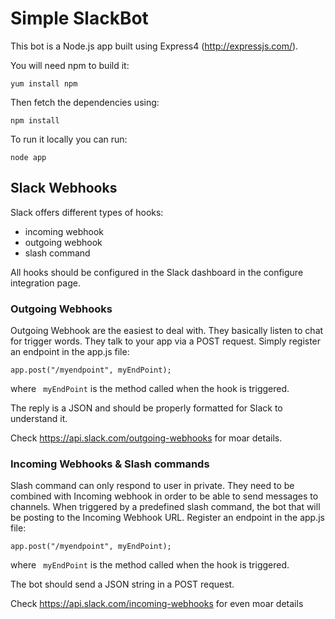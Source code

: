 Simple SlackBot
===========

This bot is a Node.js app built using Express4 (http://expressjs.com/).

You will need npm to build it:

`yum install npm`

Then fetch the dependencies using:

`npm install`

To run it locally you can run:

`node app`

## Slack Webhooks

Slack offers different types of hooks:
* incoming webhook
* outgoing webhook
* slash command

All hooks should be configured in the Slack dashboard in the configure integration page.

### Outgoing Webhooks

Outgoing Webhook are the easiest to deal with. They basically listen to chat for trigger words.
They talk to your app via a POST request. Simply register an endpoint in the app.js file:

` app.post("/myendpoint", myEndPoint); ` 

where ` myEndPoint` is the method called when the hook is triggered.

The reply is a JSON and should be properly formatted for Slack to understand it.

Check https://api.slack.com/outgoing-webhooks for moar details.

### Incoming Webhooks & Slash commands
Slash command can only respond to user in private. They need to be combined with Incoming webhook 
in order to be able to send messages to channels.
When triggered by a predefined slash command, the bot that will be posting to the Incoming Webhook URL.
Register an endpoint in the app.js file:

` app.post("/myendpoint", myEndPoint); ` 

 where ` myEndPoint` is the method called when the hook is triggered.
 
The bot should send a JSON string in a POST request.

Check https://api.slack.com/incoming-webhooks for even moar details

 
